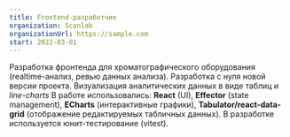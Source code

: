 ```yaml
---
title: Frontend-разработчик
organization: Scanlab
organizationUrl: https://sample.com
start: 2022-03-01
---
```

Разработка фронтенда для хроматографического оборудования (realtime-анализ, ревью данных анализа). Разработка с нуля новой версии проекта. Визуализация аналитических данных в виде таблиц и *line-charts* В работе использовались:  **React** (UI), **Effector** (state management), **ECharts** (интерактивные графики), **Tabulator/react-data-grid** (отображение редактируемых табличных данных). В разработке используется юнит-тестирование (vitest).
